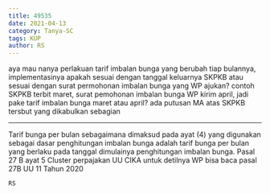 ```yaml
---
title: 49535
date: 2021-04-13
category: Tanya-SC
tags: KUP
author: RS
---
```


aya mau nanya perlakuan tarif imbalan bunga yang berubah tiap bulannya, implementasinya apakah sesuai dengan tanggal keluarnya SKPKB atau sesuai dengan surat permohonan imbalan bunga yang WP ajukan? contoh SKPKB terbit maret, surat pemohonan imbalan bunga WP kirim april, jadi pake tarif imbalan bunga maret atau april? ada putusan MA atas SKPKB tersbut yang dikabulkan sebagian

---

Tarif bunga per bulan sebagaimana dimaksud pada ayat (4) yang digunakan sebagai dasar penghitungan imbalan bunga adalah tarif bunga per bulan yang berlaku pada tanggal dimulainya penghitungan imbalan bunga. Pasal 27 B ayat 5 Cluster perpajakan UU CIKA untuk detilnya WP bisa baca pasal 27B UU 11 Tahun 2020

`RS`
